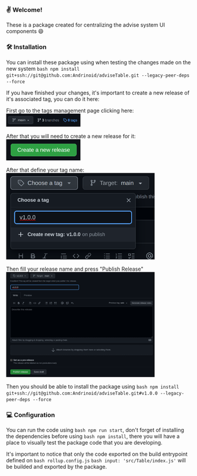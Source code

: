 ### ✌ Welcome!

These is a package created for centralizing the advise system UI components 😄

### 🛠 Installation

You can install these package using when testing the changes made on the new system ```bash npm install git+ssh://git@github.com:Andrinoid/adviseTable.git --legacy-peer-deps --force```

If you have finished your changes, it's important to create a new release of it's associated tag, you can do it here:

First go to the tags management page clicking here:
<img alt="instruction-1" title="instruction-1" src=".github/assets/instruction-1.png" width="200px" />

After that you will need to create a new release for it:
<img alt="instruction-2" title="instruction-2" src=".github/assets/instruction-2.png" width="200px" />

After that define your tag name:
<img alt="instruction-3" title="instruction-3" src=".github/assets/instruction-3.png" width="400px" />

Then fill your release name and press "Publish Release"
<img alt="instruction-4" title="instruction-4" src=".github/assets/instruction-4.png" width="400px" />

Then you should be able to install the package using ```bash npm install git+ssh://git@github.com:Andrinoid/adviseTable.git#v1.0.0 --legacy-peer-deps --force```

### 💻 Configuration

You can run the code using ```bash npm run start```, don't forget of installing the dependencies before using ```bash npm install```, there you will have a place to visually test the package code that you are developing.

It's important to notice that only the code exported on the build entrypoint defined on 
```bash rollup.config.js``` ```bash input: 'src/Table/index.js'``` will be builded and exported by the package.
